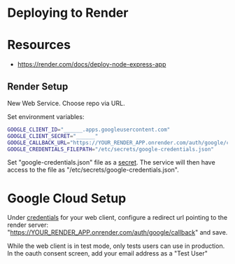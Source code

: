 # Deploying to Render

# Resources

  + https://render.com/docs/deploy-node-express-app


## Render Setup

New Web Service. Choose repo via URL.

Set environment variables:

```sh
GOOGLE_CLIENT_ID="______.apps.googleusercontent.com"
GOOGLE_CLIENT_SECRET="______"
GOOGLE_CALLBACK_URL="https://YOUR_RENDER_APP.onrender.com/auth/google/callback"
GOOGLE_CREDENTIALS_FILEPATH="/etc/secrets/google-credentials.json"
```

Set "google-credentials.json" file as a [secret](https://community.render.com/t/using-google-application-credentials-json/6885). The service will then have access to the file as "/etc/secrets/google-credentials.json".


# Google Cloud Setup

Under [credentials](https://console.cloud.google.com/apis/credentials/) for your web client, configure a redirect url pointing to the render server: "https://YOUR_RENDER_APP.onrender.com/auth/google/callback" and save.

While the web client is in test mode, only tests users can use in production.
In the oauth consent screen, add your email address as a "Test User"
